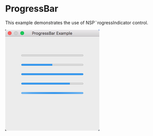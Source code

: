 # ProgressBar

This example demonstrates the use of NSP¨rogressIndicator control.

![GitHub Logo](../../docs/Pictures/ProgressBar.png)
